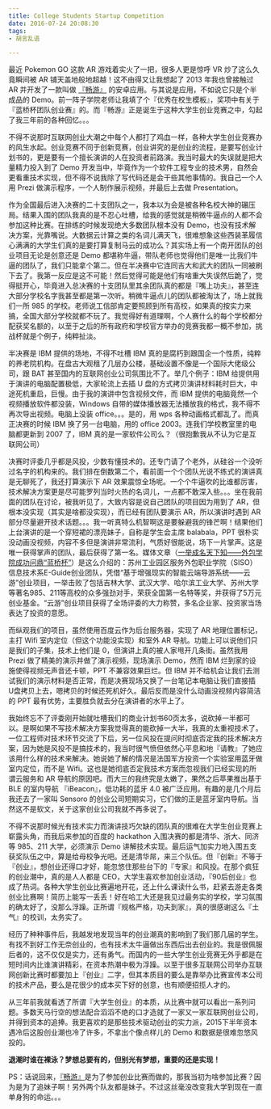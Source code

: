 ```yaml
---
title: College Students Startup Competition
date: 2016-07-24 20:08:30
tags:
- 胡言乱语

---
```


最近 Pokemon GO 这款 AR 游戏着实火了一把，很多人更是惊呼 VR 炒了这么久竟瞬间被 AR 铺天盖地般地超越！这不由得又让我想起了 2013 年我也曾接触过 AR 并开发了一款叫做 [『畅游』](http://changyou.yulingtianxia.com) 的安卓应用。与其说是应用，不如说它只是个半成品的 Demo。前一阵子学院老师让我填了个『优秀在校生模板』，奖项中有关于『蓝桥杯团队创业赛』的。而『畅游』正是诞生于这种大学生创业竞赛之中，勾起了我三年前的各种回忆。。。

<!--more-->

不得不说那时互联网创业大潮之中每个人都打了鸡血一样，各种大学生创业竞赛办的风生水起。创业竞赛不同于创新竞赛，创业讲究的是创业的流程，是要写创业计划书的，更是要有一个擅长演讲的人在投资者前路演。我当时最大的失误就是把大量精力投入到了 Demo 开发当中，毕竟作为一个软件工程专业的技术男，自然会更看重技术实现，但不得不说我除了写代码还是会干些其他事情的。我自己一个人用 Prezi 做演示程序，一个人制作展示视频，并最后上去做 Presentation。

作为全国最后进入决赛的二十支团队之一，我本以为会是被各种名校大神的碾压局。结果入围的团队我真的是不忍心吐槽，给我的感觉就是稍微牛逼点的人都不会参加这种比赛。在排练的时候发现绝大多数团队根本没有 Demo，也没有技术解决方案，光靠嘴说。大数据云计算之类的名词儿满天飞，很难想象这些西装革履信心满满的大学生们真的是要打算复制马云的成功么？其实场上有一个南开团队的创业项目无论是创意还是 Demo 都堪称牛逼，带队老师也觉得他们是唯一比我们牛逼的团队了，我们只能拿个第二。但在半决赛中它连同吉大和武大的团队一同被刷下去了。我第一反应是这不可能！然后觉得可能是他们有啥重大失误然后跪了，觉得挺开心，毕竟进入总决赛的十支团队里其余团队真的都是『嘴上功夫』，甚至连大部分学校名字我甚至都是第一次听。稍微牛逼点儿的团队都被淘汰了，场上就我们一所 985 的学校。老师说工信部肯定要照顾到所有高校，如果真的按实力来搞，全国大部分学校就都不玩了。我觉得好有道理啊，个人赛什么的每个学校都分配获奖名额的，以至于之后的所有政府和学校官方举办的竞赛我都一概不参加，挑战杯就是个例子，纯粹扯淡。

半决赛是 IBM 提供的场地，不得不吐槽 IBM 真的是腐朽到跟国企一个性质，纯粹的养老院机构。在盘古大观租了几层办公楼，基础设置不像是一个国际大佬级公司，跟 BAT 甚至国内的互联网创业公司氛围比不了。举几个例子：IBM 给提供用于演讲的电脑配置极低，大家轮流上去插 U 盘的方式拷贝演讲材料耗时巨大，中途死机重启，巨慢。由于我的演讲中包含视频文件，而 IBM 提供的电脑竟然一个视频播放软件都没装，Windows 自带的媒体播放器无法播放我的格式，我不得不再次导出视频。电脑上没装 office。。。是的，用 wps 各种动画格式都乱了。而真正决赛的时候 IBM 换了另一台电脑，用的 office 2003。连我们学校教室里的电脑都更新到 2007 了，IBM 真的是一家软件公司么？（很抱歉我从不认为它是互联网公司）

决赛时评委几乎都是风投，少数有懂技术的。还专门请了个老外，从硅谷一个没听过名字的机构来的。我们排在倒数第二个，看前面一个个团队光说不练式的演讲真是无聊死了，我还打算演示下 AR 效果震惊全场呢。一个个牛逼吹的比谁都厉害，技术解决方案更是尽可能罗列当时火热的名词儿，一点都不敢深入些。。。坐在我前面的团队在讨论，被我听见了，大致内容是说自己团队的项目因为用到了 AR，但根本没实现（其实是啥都没实现），而已经有团队要演示 AR，所以演讲时遇到 AR 部分尽量避开技术话题。。。我一听真特么机智啊这是要躲避我的锋芒啊！结果他们上台演讲的是一个穿短裙的漂亮妹子，自称是学生会主席 balabala，PPT 很朴实没动画没视频，内容不多但是演讲非常流利，气质好很能说，场下一片掌声。这是唯一获得掌声的团队，最后获得了第一名。媒体文章（[一举成名天下知——外包学院成功问鼎“蓝桥杯”](http://sipedu.sipac.gov.cn/website/Item/47632.aspx)）是这么介绍的：苏州工业园区服务外包职业学院（SISO）信息技术系E-Guide创业团队，凭借“基于增强现实的智能云端导游系统——云游”创业项目，一举击败了包括吉林大学、武汉大学、哈尔滨工业大学、苏州大学等著名985、211等高校的众多强劲对手，荣获全国第一名特等奖，并获得了5万元创业基金。“云游”创业项目获得了全场评委的大力称赞，多名企业家、投资家当场表达了投资的意愿。

而纵观我们的项目，虽然使用百度云作为后台服务器，实现了 AR 地理位置标记，主打 Wifi 室内定位（但这个功能没实现）和室外 AR 导航。功能上可以说他们只是我们的子集，技术上他们是 0，但演讲上真的被人家甩开几条街。虽然我用 Prezi 做了精美的演示并做了演示视频，现场演示 Demo，然而 IBM 烂到家的设施使得视频无声音还卡顿，PPT 不兼容效果巨烂。但 IBM 并不给机会让我们去测试我们的演示材料是否正常，而是决赛现场又换了一台笔记本电脑让我们直接插 U盘拷贝上去，嗯拷贝的时候还死机好久。最后反而是没什么动画没视频内容简洁的 PPT 最有优势，主要胜负就去分在演讲者的水平上了。

我始终忘不了评委刚开始就吐槽我们的商业计划书60页太多，说砍掉一半都可以。是啊如果不写技术解决方案我觉得真的能砍掉一大半，我真的太重视技术了。一位工程师对技术环节交流了下后，另一位风投在提问时彻底否定我的技术解决方案，因为她是风投不是搞技术的，我当时很气愤但依然心平息和地『请教』了她应该用什么样的技术来解决。她说她了解的情况是法国军方投资一个实验室用蓝牙做室内定位，而不是 Wifi。这也是她彻底否定我技术方案而忽视我们已经实现的所谓云服务和 AR 导航的原因吧。而大三的我终究是太嫩了，果然之后苹果推出基于 BLE 的室内导航 『iBeacon』，低功耗的蓝牙 4.0 被广泛应用。有趣的是几个月后我还去了一家叫 Sensoro 的创业公司短期实习，它们做的正是蓝牙室内导航。当然这不是软文，关于这家创业公司我就不再多说了。

不得不说那时候光有技术实力而演讲技巧欠缺的团队真的很难在大学生创业竞赛上崭露头角，而我后来参加的百度的 hackathon 入围决赛的都是清华、浙大、同济等 985、211 大学，必须演示 Demo 讲解技术实现。最后运气加实力地入围五支获奖队伍之中，算是给母校争光吧。还是清华屌，来三个队伍。但『创新』不等于『创业』，想创业还得口才好，能忽悠住那些台下的『专家』和风投。在那个疯狂的创业潮中，真的是人人都是 CEO，大学生喜欢参加创业活动，『90后创业』也成了热词。各种大学生创业比赛遍地开花，还上什么课读什么书，赶紧去游走各类创业比赛啊！简历上能写一丢丢！好在哈工大还是我见过最务实的学校，学习氛围的确太好了，没那么浮躁。正所谓『规格严格，功夫到家』，真的很感谢这么『土气』的校训，太务实了。

经历了种种事件后，我越发地发现当年的创业潮真的影响到了我们那几届的学生。有找不到好工作无奈创业的，也有技术太牛逼做出东西后出去创业的。我是很佩服后者的，这不仅仅是实力，还有勇气。而国内的一些大学生创业竞赛无外乎都是在短时间内比谁演讲精彩，在资本热潮中极为浮躁。以至于很多互联网公司举办互联网创新比赛时都要加上『创业』二字，但其本质目的要么是靠举办比赛宣传本公司的技术产品，要么是花很少的成本买下好的创意，也有顺便招揽人才的。

从三年前我就看透了所谓『大学生创业』的本质，从比赛中就可以看出一系列问题。多数天马行空的想法配合滔滔不绝的口才造就了一家又一家互联网创业公司，并得到资本的追捧。我更喜欢的是那些技术驱动创业的实力派，2015下半年资本遇冷后这股创业潮也冷了许多，不拿出个像点样儿的 Demo 和数据是很难忽悠风投的。

**退潮时谁在裸泳？梦想总要有的，但别光有梦想，重要的还是实现！**

PS：话说回来，[『畅游』](http://changyou.yulingtianxia.com)是为了参加创业比赛而做的，那我当初为啥参加比赛？因为是为了追妹子啊！另外两个队友都是妹子。不过这丝毫没改变我大学到现在一直单身狗的命运。。。